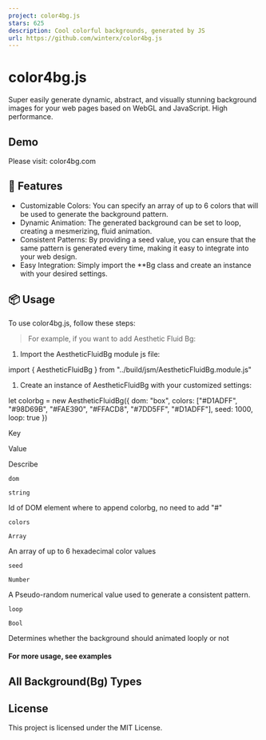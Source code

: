 ```yaml
---
project: color4bg.js
stars: 625
description: Cool colorful backgrounds, generated by JS
url: https://github.com/winterx/color4bg.js
---
```


color4bg.js
===========

Super easily generate dynamic, abstract, and visually stunning background images for your web pages based on WebGL and JavaScript. High performance.

Demo
----

Please visit: color4bg.com

🚀 Features
-----------

-   Customizable Colors: You can specify an array of up to 6 colors that will be used to generate the background pattern.
-   Dynamic Animation: The generated background can be set to loop, creating a mesmerizing, fluid animation.
-   Consistent Patterns: By providing a seed value, you can ensure that the same pattern is generated every time, making it easy to integrate into your web design.
-   Easy Integration: Simply import the \*\*Bg class and create an instance with your desired settings.

📦 Usage
--------

To use color4bg.js, follow these steps:

> For example, if you want to add Aesthetic Fluid Bg:

1.  Import the AestheticFluidBg module js file:

import { AestheticFluidBg } from "../build/jsm/AestheticFluidBg.module.js"

1.  Create an instance of AestheticFluidBg with your customized settings:

let colorbg \= new AestheticFluidBg({
    dom: "box",
    colors: \["#D1ADFF", "#98D69B", "#FAE390", "#FFACD8", "#7DD5FF", "#D1ADFF"\],
    seed: 1000,
    loop: true
})

Key

Value

Describe

`dom`

`string`

Id of DOM element where to append colorbg, no need to add "#"

`colors`

`Array`

An array of up to 6 hexadecimal color values

`seed`

`Number`

A Pseudo-random numerical value used to generate a consistent pattern.

`loop`

`Bool`

Determines whether the background should animated looply or not

#### For more usage, see examples

All Background(Bg) Types
------------------------

License
-------

This project is licensed under the MIT License.
